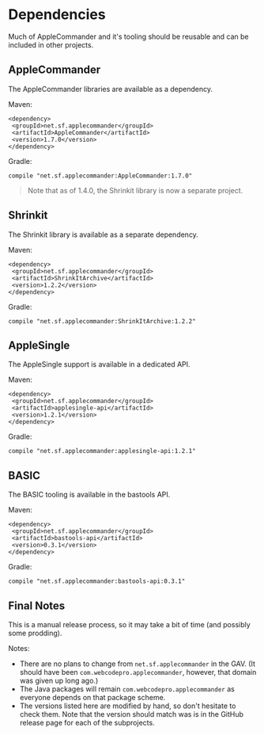 # Dependencies

Much of AppleCommander and it's tooling should be reusable and can be included in other projects.

## AppleCommander

The AppleCommander libraries are available as a dependency.

Maven:

```
<dependency>
 <groupId>net.sf.applecommander</groupId>
 <artifactId>AppleCommander</artifactId>
 <version>1.7.0</version>
</dependency>
```

Gradle:

```
compile "net.sf.applecommander:AppleCommander:1.7.0"
```

> Note that as of 1.4.0, the Shrinkit library is now a separate project.

## Shrinkit

The Shrinkit library is available as a separate dependency.

Maven:

```
<dependency>
 <groupId>net.sf.applecommander</groupId>
 <artifactId>ShrinkItArchive</artifactId>
 <version>1.2.2</version>
</dependency>
```

Gradle:

```
compile "net.sf.applecommander:ShrinkItArchive:1.2.2"
```

## AppleSingle 

The AppleSingle support is available in a dedicated API.

Maven:

```
<dependency>
 <groupId>net.sf.applecommander</groupId>
 <artifactId>applesingle-api</artifactId>
 <version>1.2.1</version>
</dependency>
```
Gradle:

```
compile "net.sf.applecommander:applesingle-api:1.2.1"
```

## BASIC 

The BASIC tooling is available in the bastools API.

Maven:

```
<dependency>
 <groupId>net.sf.applecommander</groupId>
 <artifactId>bastools-api</artifactId>
 <version>0.3.1</version>
</dependency>
```

Gradle:

```
compile "net.sf.applecommander:bastools-api:0.3.1"
```

## Final Notes
This is a manual release process, so it may take a bit of time (and possibly some prodding).

Notes:

* There are no plans to change from `net.sf.applecommander` in the GAV. (It should have been `com.webcodepro.applecommander`, however, that domain was given up long ago.)
* The Java packages will remain `com.webcodepro.applecommander` as everyone depends on that package scheme.
* The versions listed here are modified by hand, so don't hesitate to check them. Note that the version should match was is in the GitHub release page for each of the subprojects.

